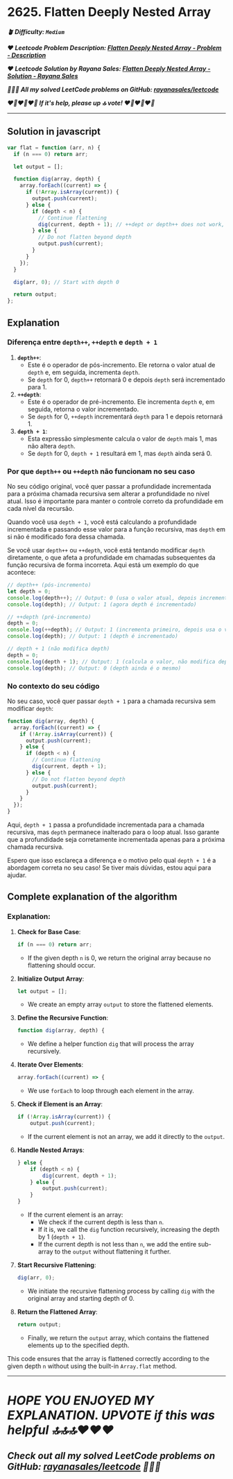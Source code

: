 # 2625. Flatten Deeply Nested Array

**_🪴 Difficulty: `Medium`_**

**_❤️ Leetcode Problem Description: [Flatten Deeply Nested Array - Problem - Description](https://leetcode.com/problems/flatten-deeply-nested-array/description/)_**

**_❤️ Leetcode Solution by Rayana Sales: [Flatten Deeply Nested Array - Solution - Rayana Sales](https://leetcode.com/problems/flatten-deeply-nested-array/solutions/5603564/flatten-deeply-nested-array-simple-beginner-friendly/)_**

**_💁🏻‍♀️ All my solved LeetCode problems on GitHub: [rayanasales/leetcode](https://github.com/rayanasales/leetcode)_**

**_❤️‍🔥❤️‍🔥❤️‍🔥 If it's help, please up 🔝 vote! ❤️‍🔥❤️‍🔥❤️‍🔥_**

---

## Solution in javascript

```js
var flat = function (arr, n) {
  if (n === 0) return arr;

  let output = [];

  function dig(array, depth) {
    array.forEach((current) => {
      if (!Array.isArray(current)) {
        output.push(current);
      } else {
        if (depth < n) {
          // Continue flattening
          dig(current, depth + 1); // ++dept or depth++ does not work, because this will change the original depth, and we need to keep the original value for each depht
        } else {
          // Do not flatten beyond depth
          output.push(current);
        }
      }
    });
  }

  dig(arr, 0); // Start with depth 0

  return output;
};
```

## Explanation

### Diferença entre `depth++`, `++depth` e `depth + 1`

1. **`depth++`**:
   - Este é o operador de pós-incremento. Ele retorna o valor atual de `depth` e, em seguida, incrementa `depth`.
   - Se `depth` for 0, `depth++` retornará 0 e depois `depth` será incrementado para 1.
2. **`++depth`**:
   - Este é o operador de pré-incremento. Ele incrementa `depth` e, em seguida, retorna o valor incrementado.
   - Se `depth` for 0, `++depth` incrementará `depth` para 1 e depois retornará 1.
3. **`depth + 1`**:
   - Esta expressão simplesmente calcula o valor de `depth` mais 1, mas não altera `depth`.
   - Se `depth` for 0, `depth + 1` resultará em 1, mas `depth` ainda será 0.

### Por que `depth++` ou `++depth` não funcionam no seu caso

No seu código original, você quer passar a profundidade incrementada para a próxima chamada recursiva sem alterar a profundidade no nível atual. Isso é importante para manter o controle correto da profundidade em cada nível da recursão.

Quando você usa `depth + 1`, você está calculando a profundidade incrementada e passando esse valor para a função recursiva, mas `depth` em si não é modificado fora dessa chamada.

Se você usar `depth++` ou `++depth`, você está tentando modificar `depth` diretamente, o que afeta a profundidade em chamadas subsequentes da função recursiva de forma incorreta. Aqui está um exemplo do que acontece:

```jsx
// depth++ (pós-incremento)
let depth = 0;
console.log(depth++); // Output: 0 (usa o valor atual, depois incrementa)
console.log(depth); // Output: 1 (agora depth é incrementado)

// ++depth (pré-incremento)
depth = 0;
console.log(++depth); // Output: 1 (incrementa primeiro, depois usa o valor)
console.log(depth); // Output: 1 (depth é incrementado)

// depth + 1 (não modifica depth)
depth = 0;
console.log(depth + 1); // Output: 1 (calcula o valor, não modifica depth)
console.log(depth); // Output: 0 (depth ainda é o mesmo)
```

### No contexto do seu código

No seu caso, você quer passar `depth + 1` para a chamada recursiva sem modificar `depth`:

```jsx
function dig(array, depth) {
  array.forEach((current) => {
    if (!Array.isArray(current)) {
      output.push(current);
    } else {
      if (depth < n) {
        // Continue flattening
        dig(current, depth + 1);
      } else {
        // Do not flatten beyond depth
        output.push(current);
      }
    }
  });
}
```

Aqui, `depth + 1` passa a profundidade incrementada para a chamada recursiva, mas `depth` permanece inalterado para o loop atual. Isso garante que a profundidade seja corretamente incrementada apenas para a próxima chamada recursiva.

Espero que isso esclareça a diferença e o motivo pelo qual `depth + 1` é a abordagem correta no seu caso! Se tiver mais dúvidas, estou aqui para ajudar.

## Complete explanation of the algorithm

### Explanation:

1. **Check for Base Case**:

   ```jsx
   if (n === 0) return arr;
   ```

   - If the given depth `n` is 0, we return the original array because no flattening should occur.

2. **Initialize Output Array**:

   ```jsx
   let output = [];
   ```

   - We create an empty array `output` to store the flattened elements.

3. **Define the Recursive Function**:

   ```jsx
   function dig(array, depth) {

   ```

   - We define a helper function `dig` that will process the array recursively.

4. **Iterate Over Elements**:

   ```jsx
   array.forEach((current) => {

   ```

   - We use `forEach` to loop through each element in the array.

5. **Check if Element is an Array**:

   ```jsx
   if (!Array.isArray(current)) {
       output.push(current);

   ```

   - If the current element is not an array, we add it directly to the `output`.

6. **Handle Nested Arrays**:

   ```jsx
   } else {
       if (depth < n) {
           dig(current, depth + 1);
       } else {
           output.push(current);
       }
   }

   ```

   - If the current element is an array:
     - We check if the current depth is less than `n`.
     - If it is, we call the `dig` function recursively, increasing the depth by 1 (`depth + 1`).
     - If the current depth is not less than `n`, we add the entire sub-array to the `output` without flattening it further.

7. **Start Recursive Flattening**:

   ```jsx
   dig(arr, 0);
   ```

   - We initiate the recursive flattening process by calling `dig` with the original array and starting depth of 0.

8. **Return the Flattened Array**:

   ```jsx
   return output;
   ```

   - Finally, we return the `output` array, which contains the flattened elements up to the specified depth.

This code ensures that the array is flattened correctly according to the given depth `n` without using the built-in `Array.flat` method.

---

# **_HOPE YOU ENJOYED MY EXPLANATION. UPVOTE if this was helpful 🔝🔝🔝❤️❤️❤️_**

## **_Check out all my solved LeetCode problems on GitHub: [rayanasales/leetcode](https://github.com/rayanasales/leetcode) 🤙😚🤘_**
